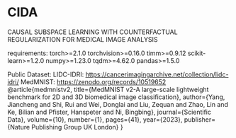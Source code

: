 # CIDA
CAUSAL SUBSPACE LEARNING WITH COUNTERFACTUAL REGULARIZATION FOR MEDICAL IMAGE ANALYSIS





requirements:
torch>=2.1.0
torchvision>=0.16.0
timm>=0.9.12
scikit-learn>=1.2.0
numpy>=1.23.0
tqdm>=4.62.0
pandas>=1.5.0

Public Dataset:
LIDC-IDRI: https://cancerimagingarchive.net/collection/lidc-idri/
MedMNIST: https://zenodo.org/records/10519652
@article{medmnistv2,
    title={MedMNIST v2-A large-scale lightweight benchmark for 2D and 3D biomedical image classification},
    author={Yang, Jiancheng and Shi, Rui and Wei, Donglai and Liu, Zequan and Zhao, Lin and Ke, Bilian and Pfister, Hanspeter and Ni, Bingbing},
    journal={Scientific Data},
    volume={10},
    number={1},
    pages={41},
    year={2023},
    publisher={Nature Publishing Group UK London}
}

